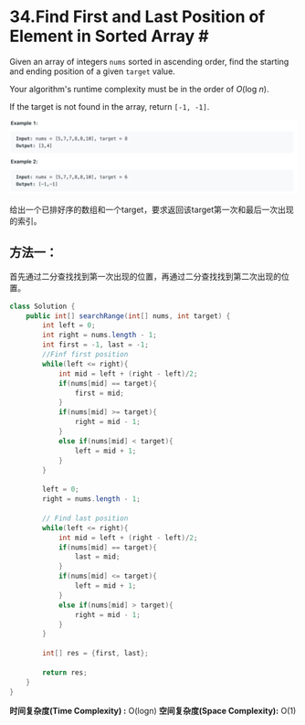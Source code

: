 # 34.Find First and Last Position of Element in Sorted Array \#

Given an array of integers `nums` sorted in ascending order, find the starting and ending position of a given `target` value.

Your algorithm's runtime complexity must be in the order of _O_\(log _n_\).

If the target is not found in the array, return `[-1, -1]`.

![](.gitbook/assets/image%20%2815%29.png)

给出一个已排好序的数组和一个target，要求返回该target第一次和最后一次出现的索引。

## 方法一：

首先通过二分查找找到第一次出现的位置，再通过二分查找找到第二次出现的位置。

```java
class Solution {
    public int[] searchRange(int[] nums, int target) {
        int left = 0;
        int right = nums.length - 1;
        int first = -1, last = -1;
        //Finf first position
        while(left <= right){
            int mid = left + (right - left)/2;
            if(nums[mid] == target){
                first = mid;
            }
            if(nums[mid] >= target){
                right = mid - 1;
            }
            else if(nums[mid] < target){
                left = mid + 1;
            }
        }
        
        left = 0;
        right = nums.length - 1;
        
        // Find last position
        while(left <= right){
            int mid = left + (right - left)/2;
            if(nums[mid] == target){
                last = mid;
            }
            if(nums[mid] <= target){
                left = mid + 1;
            }
            else if(nums[mid] > target){
                right = mid - 1;
            }
        }
        
        int[] res = {first, last};
        
        return res;
    }
}
```

**时间复杂度\(Time Complexity\) :** O\(logn\)          **空间复杂度\(Space Complexity\):** O\(1\)

